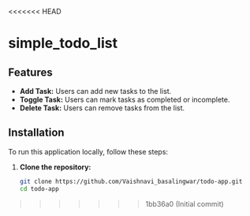 <<<<<<< HEAD
# simple_todo_list
## Features

- **Add Task:** Users can add new tasks to the list.
- **Toggle Task:** Users can mark tasks as completed or incomplete.
- **Delete Task:** Users can remove tasks from the list.

## Installation

To run this application locally, follow these steps:

1. **Clone the repository:**
   ```bash
   git clone https://github.com/Vaishnavi_basalingwar/todo-app.git
   cd todo-app
>>>>>>> 1bb36a0 (Initial commit)
